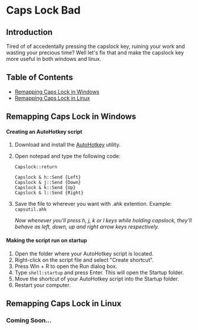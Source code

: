 # Caps Lock Bad

## Introduction

Tired of of accedentally pressing the capslock key, ruining your work and wasting your precious time? Well let's fix that and make the capslock key more useful in both windows and linux.

## Table of Contents

- [Remapping Caps Lock in Windows](#remapping-caps-lock-in-windows)
- [Remapping Caps Lock in Linux](#remapping-caps-lock-in-linux)

## Remapping Caps Lock in Windows

#### Creating an AutoHotkey script

1. Download and install the [AutoHotkey](https://autohotkey.com) utility.
2. Open notepad and type the following code:
   ```
   Capslock::return
   
   Capslock & h::Send {Left}
   Capslock & j::Send {Down}
   Capslock & k::Send {Up}
   Capslock & l::Send {Right}
   ```
3. Save the file to wherever you want with .ahk extention. Example: `capsutil.ahk`
  
   *Now whenever you'll press h, j, k or l keys while holding capslock, they'll behave as left, down, up and right arrow keys respectively.*

#### Making the script run on startup

1. Open the folder where your AutoHotkey script is located.
2. Right-click on the script file and select "Create shortcut".
3. Press Win + R to open the Run dialog box.
4. Type `shell:startup` and press Enter. This will open the Startup folder.
5. Move the shortcut of your AutoHotkey script into the Startup folder.
6. Restart your computer.

## Remapping Caps Lock in Linux

### Coming Soon...
